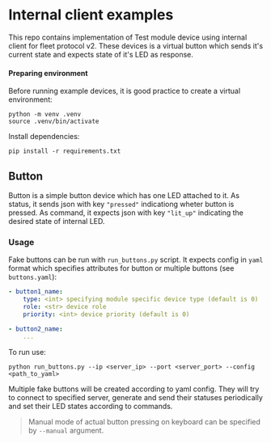 # Internal client examples

This repo contains implementation of Test module device using internal client for fleet protocol v2.
These devices is a virtual button which sends it's current state and expects state of it's LED as response.

#### Preparing environment
Before running example devices, it is good practice to create a virtual environment:
```
python -m venv .venv
source .venv/bin/activate
```
Install dependencies:
```
pip install -r requirements.txt
```

## Button
Button is a simple button device which has one LED attached to it. As status, it sends json with key `"pressed"` indicationg wheter button is pressed. As command, it expects json with key `"lit_up"` indicating the desired state of internal LED.
### Usage
Fake buttons can be run with `run_buttons.py` script. It expects config in `yaml` format which specifies attributes for button or multiple buttons (see `buttons.yaml`):
```yaml
- button1_name:
    type: <int> specifying module specific device type (default is 0)
    role: <str> device role
    priority: <int> device priority (default is 0)

- button2_name:
    ...
```
To run use:
```
python run_buttons.py --ip <server_ip> --port <server_port> --config <path_to_yaml>
```
Multiple fake buttons will be created according to yaml config. They will try to connect to specified server, generate and send their statuses periodically and set their LED states according to commands.

> Manual mode of actual button pressing on keyboard can be specified by `--manual` argument.